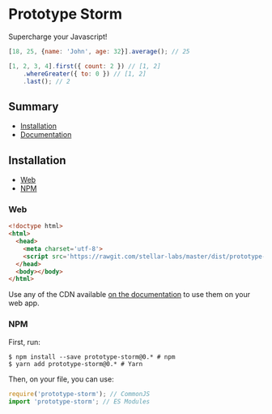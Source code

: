 # Prototype Storm

Supercharge your Javascript!

```javascript
[18, 25, {name: 'John', age: 32}].average(); // 25
```

```javascript
[1, 2, 3, 4].first({ count: 2 }) // [1, 2]
    .whereGreater({ to: 0 }) // [1, 2]
    .last(); // 2
```

## Summary

- [Installation](#installation)
- [Documentation](https://stellar-labs.github.io/prototype-storm)

## Installation

- [Web](#web)
- [NPM](#npm)

### Web
```html
<!doctype html>
<html>
  <head>
    <meta charset='utf-8'>
    <script src='https://rawgit.com/stellar-labs/master/dist/prototype-storm.min.js' defer></script>
  </head>
  <body></body>
</html>
```

Use any of the CDN available [on the documentation](https://stellar-labs.github.io/prototype-storm) to use them on your web app.

### NPM

First, run:

```shell
$ npm install --save prototype-storm@0.* # npm
$ yarn add prototype-storm@0.* # Yarn
```

Then, on your file, you can use:

```javascript
require('prototype-storm'); // CommonJS
import 'prototype-storm'; // ES Modules
```
